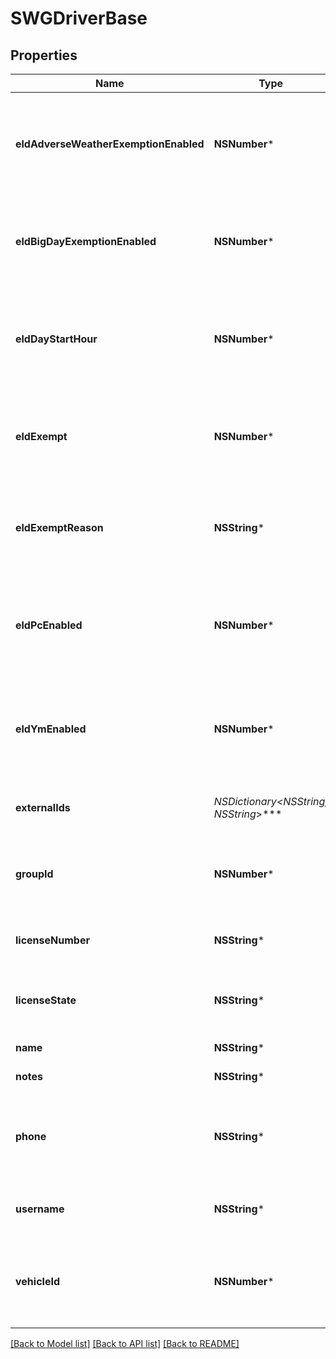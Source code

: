 # SWGDriverBase

## Properties
Name | Type | Description | Notes
------------ | ------------- | ------------- | -------------
**eldAdverseWeatherExemptionEnabled** | **NSNumber*** | Flag indicating this driver may use Adverse Weather exemptions in ELD logs. | [optional] 
**eldBigDayExemptionEnabled** | **NSNumber*** | Flag indicating this driver may use Big Day excemptions in ELD logs. | [optional] 
**eldDayStartHour** | **NSNumber*** | 0 indicating midnight-to-midnight ELD driving hours, 12 to indicate noon-to-noon driving hours. | [optional] 
**eldExempt** | **NSNumber*** | Flag indicating this driver is exempt from the Electronic Logging Mandate. | [optional] 
**eldExemptReason** | **NSString*** | Reason that this driver is exempt from the Electronic Logging Mandate (see eldExempt). | [optional] 
**eldPcEnabled** | **NSNumber*** | Flag indicating this driver may select the Personal Conveyance duty status in ELD logs. | [optional] [default to @(NO)]
**eldYmEnabled** | **NSNumber*** | Flag indicating this driver may select the Yard Move duty status in ELD logs. | [optional] [default to @(NO)]
**externalIds** | **NSDictionary&lt;NSString*, NSString*&gt;*** | Dictionary of external IDs (string key-value pairs) | [optional] 
**groupId** | **NSNumber*** | ID of the group if the organization has multiple groups (uncommon). | [optional] 
**licenseNumber** | **NSString*** | Driver&#39;s state issued license number. | [optional] 
**licenseState** | **NSString*** | Abbreviation of state that issued driver&#39;s license. | [optional] 
**name** | **NSString*** | Driver&#39;s name. | 
**notes** | **NSString*** | Notes about the driver. | [optional] 
**phone** | **NSString*** | Driver&#39;s phone number. Please include only digits, ex. 4157771234 | [optional] 
**username** | **NSString*** | Driver&#39;s login username into the driver app. | [optional] 
**vehicleId** | **NSNumber*** | ID of the vehicle assigned to the driver for static vehicle assignments. (uncommon). | [optional] 

[[Back to Model list]](../README.md#documentation-for-models) [[Back to API list]](../README.md#documentation-for-api-endpoints) [[Back to README]](../README.md)


